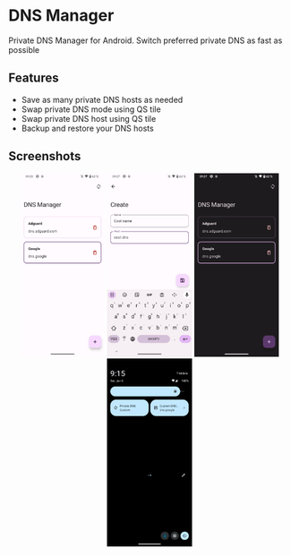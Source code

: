 # DNS Manager
Private DNS Manager for Android. Switch preferred private DNS as fast as possible

## Features
- Save as many private DNS hosts as needed
- Swap private DNS mode using QS tile
- Swap private DNS host using QS tile
- Backup and restore your DNS hosts

## Screenshots
<p align="center">
  <img src="./screenshots/1.png" width="30%" />
  <img src="./screenshots/2.png" width="30%" />
  <img src="./screenshots/3.png" width="30%" />
  <img src="./screenshots/4.png" width="30%" />
</p>
